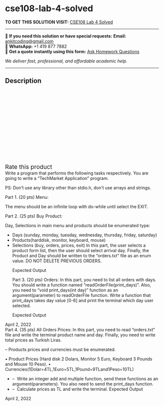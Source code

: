 # cse108-lab-4-solved
**TO GET THIS SOLUTION VISIT:** [CSE108 Lab 4 Solved](https://www.ankitcodinghub.com/product/cse108-lab-4-solved/)


---

📩 **If you need this solution or have special requests:** **Email:** ankitcoding@gmail.com  
📱 **WhatsApp:** +1 419 877 7882  
📄 **Get a quote instantly using this form:** [Ask Homework Questions](https://www.ankitcodinghub.com/services/ask-homework-questions/)

*We deliver fast, professional, and affordable academic help.*

---

<h2>Description</h2>



<div class="kk-star-ratings kksr-auto kksr-align-center kksr-valign-top" data-payload="{&quot;align&quot;:&quot;center&quot;,&quot;id&quot;:&quot;101974&quot;,&quot;slug&quot;:&quot;default&quot;,&quot;valign&quot;:&quot;top&quot;,&quot;ignore&quot;:&quot;&quot;,&quot;reference&quot;:&quot;auto&quot;,&quot;class&quot;:&quot;&quot;,&quot;count&quot;:&quot;0&quot;,&quot;legendonly&quot;:&quot;&quot;,&quot;readonly&quot;:&quot;&quot;,&quot;score&quot;:&quot;0&quot;,&quot;starsonly&quot;:&quot;&quot;,&quot;best&quot;:&quot;5&quot;,&quot;gap&quot;:&quot;4&quot;,&quot;greet&quot;:&quot;Rate this product&quot;,&quot;legend&quot;:&quot;0\/5 - (0 votes)&quot;,&quot;size&quot;:&quot;24&quot;,&quot;title&quot;:&quot;CSE108 Lab 4 Solved&quot;,&quot;width&quot;:&quot;0&quot;,&quot;_legend&quot;:&quot;{score}\/{best} - ({count} {votes})&quot;,&quot;font_factor&quot;:&quot;1.25&quot;}">

<div class="kksr-stars">

<div class="kksr-stars-inactive">
            <div class="kksr-star" data-star="1" style="padding-right: 4px">


<div class="kksr-icon" style="width: 24px; height: 24px;"></div>
        </div>
            <div class="kksr-star" data-star="2" style="padding-right: 4px">


<div class="kksr-icon" style="width: 24px; height: 24px;"></div>
        </div>
            <div class="kksr-star" data-star="3" style="padding-right: 4px">


<div class="kksr-icon" style="width: 24px; height: 24px;"></div>
        </div>
            <div class="kksr-star" data-star="4" style="padding-right: 4px">


<div class="kksr-icon" style="width: 24px; height: 24px;"></div>
        </div>
            <div class="kksr-star" data-star="5" style="padding-right: 4px">


<div class="kksr-icon" style="width: 24px; height: 24px;"></div>
        </div>
    </div>

<div class="kksr-stars-active" style="width: 0px;">
            <div class="kksr-star" style="padding-right: 4px">


<div class="kksr-icon" style="width: 24px; height: 24px;"></div>
        </div>
            <div class="kksr-star" style="padding-right: 4px">


<div class="kksr-icon" style="width: 24px; height: 24px;"></div>
        </div>
            <div class="kksr-star" style="padding-right: 4px">


<div class="kksr-icon" style="width: 24px; height: 24px;"></div>
        </div>
            <div class="kksr-star" style="padding-right: 4px">


<div class="kksr-icon" style="width: 24px; height: 24px;"></div>
        </div>
            <div class="kksr-star" style="padding-right: 4px">


<div class="kksr-icon" style="width: 24px; height: 24px;"></div>
        </div>
    </div>
</div>


<div class="kksr-legend" style="font-size: 19.2px;">
            <span class="kksr-muted">Rate this product</span>
    </div>
    </div>
<div class="page" title="Page 1">
<div class="layoutArea">
<div class="column">
Write a program that performs the following tasks respectively. You are going to write a “TechMarket Application” program.

PS: Don’t use any library other than stdio.h, don’t use arrays and strings.

Part 1. (20 pts) Menu:

The menu should be an infinite loop with do-while until select the EXIT.

Part 2. (25 pts) Buy Product:

Day, Selections in main menu and products should be enumerated type:

<ul>
<li>Days (sunday, monday, tuesday, wednesday, thursday, friday, saturday)</li>
<li>Products(harddisk, monitor, keyboard, mouse)</li>
<li>Selections (buy, orders, prices, exit)
In this part, the user selects a product form list, then the user should select arrival day. Finally, the Product and Day should be written to the “orders.txt” file as an enum value. DO NOT DELETE PREVIOUS ORDERS.

Expected Output

Part 3. (20 pts) Orders: In this part, you need to list all orders with days. You should write a function named “readOrderFile(print_days)”. Also, you need to “void print_days(int day)” function as an argument(parameter) to readOrderFile function. Write a function that print_days takes day value [0-6] and print the terminal which day user selected.

Expected Output
</li>
</ul>
</div>
</div>
<div class="layoutArea">
<div class="column">
April 2, 2022

</div>
</div>
</div>
<div class="page" title="Page 2">
<div class="layoutArea">
<div class="column">
Part 4. (35 pts) All Orders Prices: In this part, you need to read “orders.txt” file and write the terminal product name and day. Finally, you need to write total prices as Turkish Liras.

– Products prices and currencies must be enumerated.

• Product Prices (Hard disk 2 Dolars, Monitor 5 Euro, Keyboard 3 Pounds and Mouse 10 Peso). • Currencies(1Dolar=4TL,1Euro=5TL,1Pound=9TLand1Peso=10TL)

<ul>
<li>– &nbsp;Write an integer add and multiple function, send these functions as an argument(parameters). You also need to send the print_days function.</li>
<li>– &nbsp;Calculate prices as TL and write the terminal. Expected Output</li>
</ul>
</div>
</div>
<div class="layoutArea">
<div class="column">
April 2, 2022

</div>
</div>
</div>
